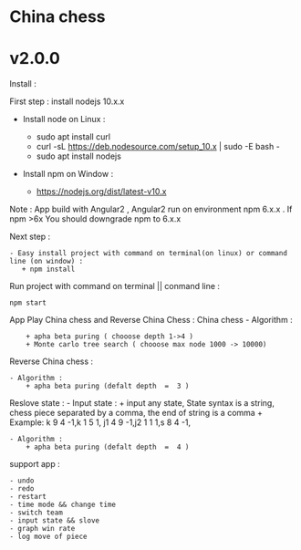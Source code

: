 # China chess
# v2.0.0
Install :

  First step : install nodejs 10.x.x
  
  
   - Install node on Linux :
    
       + sudo apt install curl
       + curl -sL https://deb.nodesource.com/setup_10.x | sudo -E bash -
       + sudo apt install nodejs
       
       
   - Install npm on Window :
      + https://nodejs.org/dist/latest-v10.x

  Note : App build with Angular2 , Angular2 run on environment  npm 6.x.x . If npm >6x You should downgrade npm to 6.x.x
  
  Next step : 
  
  
    - Easy install project with command on terminal(on linux) or command line (on window) : 
       + npm install
Run project with command on terminal || conmand line : 

    npm start 

App Play China chess and Reverse China Chess :
  China chess 
    - Algorithm :
    
        + apha beta puring ( chooose depth 1->4 )
        + Monte carlo tree search ( chooose max node 1000 -> 10000) 
        
  Reverse China chess :
  
    - Algorithm :
        + apha beta puring (defalt depth  =  3 )
        
  Reslove state :
    - Input state : 
	      + input any state, State syntax is a string, chess piece separated by a comma, the end of string is a comma
	      + Example:  k 9 4 -1,k 1 5 1, j1 4 9 -1,j2 1 1 1,s 8 4 -1,

    - Algorithm :
        + apha beta puring (defalt depth  =  4 )
        
  support app :
  
    - undo 
    - redo
    - restart
    - time mode && change time
    - switch team 
    - input state && slove 
    - graph win rate  
    - log move of piece 
   
    
